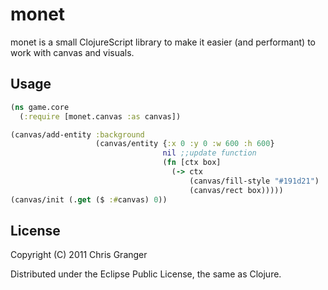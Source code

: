 # monet

monet is a small ClojureScript library to make it easier (and
performant) to work with canvas and visuals. 

## Usage

```clojure
(ns game.core
  (:require [monet.canvas :as canvas])

(canvas/add-entity :background
                   (canvas/entity {:x 0 :y 0 :w 600 :h 600}
                                  nil ;;update function
                                  (fn [ctx box]
                                    (-> ctx
                                        (canvas/fill-style "#191d21")
                                        (canvas/rect box)))))
(canvas/init (.get ($ :#canvas) 0))
```

## License

Copyright (C) 2011 Chris Granger

Distributed under the Eclipse Public License, the same as Clojure.
